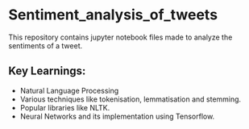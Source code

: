 # Sentiment_analysis_of_tweets
This repository contains jupyter notebook files made to analyze the sentiments of a tweet.

## Key Learnings:

* Natural Language Processing
* Various techniques like tokenisation, lemmatisation and stemming.
* Popular libraries like NLTK.
* Neural Networks and its implementation using Tensorflow.
